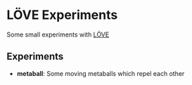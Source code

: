 # LÖVE Experiments
Some small experiments with [LÖVE](https://love2d.org/)

## Experiments
* **metaball**: Some moving metaballs which repel each other

